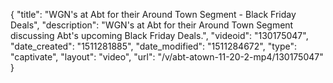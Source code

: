 {
    "title": "WGN's at Abt for their Around Town Segment - Black Friday Deals",
    "description": "WGN's at Abt for their Around Town Segment discussing Abt's upcoming Black Friday Deals.",
    "videoid": "130175047",
    "date_created": "1511281885",
    "date_modified": "1511284672",
    "type": "captivate",
    "layout": "video",
    "url": "\/v\/abt-atown-11-20-2-mp4\/130175047"
}